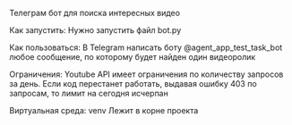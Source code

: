 Телеграм бот для поиска интересных видео

Как запустить:
Нужно запустить файл bot.py

Как пользоваться:
В Telegram написать боту @agent_app_test_task_bot любое сообщение, по которому будет найден один видеоролик

Ограничения:
Youtube API имеет ограничения по количеству запросов за день. Если код перестанет работать, выдавая ошибку 403 по запросам, то лимит на сегодня исчерпан

Виртуальная среда:
venv
Лежит в корне проекта
